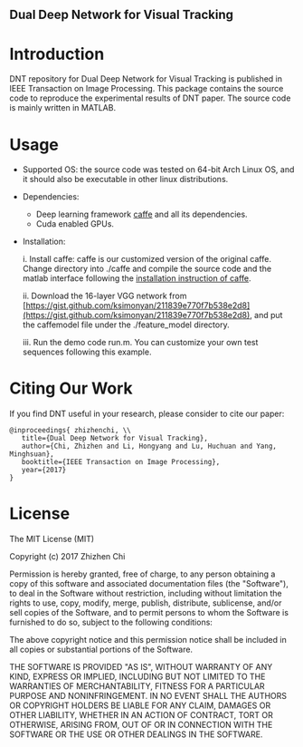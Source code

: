 ## Dual Deep Network for Visual Tracking
# Introduction
DNT repository for Dual Deep Network for Visual Tracking is published in IEEE Transaction on Image Processing. This package contains the source code to reproduce the experimental results of DNT paper. The source code is mainly written in MATLAB.

# Usage
+ Supported OS: the source code was tested on 64-bit Arch Linux OS, and it should also be executable in other linux distributions.

+ Dependencies:
  + Deep learning framework [caffe](http://caffe.berkeleyvision.org/) and all its dependencies.
  + Cuda enabled GPUs.

+ Installation:

    i. Install caffe: caffe is our customized version of the original caffe. Change directory into ./caffe and compile the source code and the matlab interface following the [installation instruction of caffe](http://caffe.berkeleyvision.org/installation.html).

    ii. Download the 16-layer VGG network from [https://gist.github.com/ksimonyan/211839e770f7b538e2d8](https://gist.github.com/ksimonyan/211839e770f7b538e2d8), and put the caffemodel file under the ./feature_model directory.

    iii. Run the demo code run.m. You can customize your own test sequences following this example.

# Citing Our Work
If you find DNT useful in your research, please consider to cite our paper:

    @inproceedings{ zhizhenchi, \\
       title={Dual Deep Network for Visual Tracking},
       author={Chi, Zhizhen and Li, Hongyang and Lu, Huchuan and Yang, Minghsuan},
       booktitle={IEEE Transaction on Image Processing},
       year={2017}
    }

# License
The MIT License (MIT)

Copyright (c) 2017 Zhizhen Chi

Permission is hereby granted, free of charge, to any person obtaining a copy
of this software and associated documentation files (the "Software"), to deal
in the Software without restriction, including without limitation the rights
to use, copy, modify, merge, publish, distribute, sublicense, and/or sell
copies of the Software, and to permit persons to whom the Software is
furnished to do so, subject to the following conditions:

The above copyright notice and this permission notice shall be included in all
copies or substantial portions of the Software.

THE SOFTWARE IS PROVIDED "AS IS", WITHOUT WARRANTY OF ANY KIND, EXPRESS OR
IMPLIED, INCLUDING BUT NOT LIMITED TO THE WARRANTIES OF MERCHANTABILITY,
FITNESS FOR A PARTICULAR PURPOSE AND NONINFRINGEMENT. IN NO EVENT SHALL THE
AUTHORS OR COPYRIGHT HOLDERS BE LIABLE FOR ANY CLAIM, DAMAGES OR OTHER
LIABILITY, WHETHER IN AN ACTION OF CONTRACT, TORT OR OTHERWISE, ARISING FROM,
OUT OF OR IN CONNECTION WITH THE SOFTWARE OR THE USE OR OTHER DEALINGS IN THE
SOFTWARE.